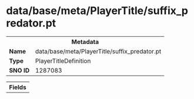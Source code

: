 <h1>data/base/meta/PlayerTitle/suffix_predator.pt</h1><table><tr><th colspan="100%">Metadata</th></tr><tr><td><b>Name</b></td><td>data/base/meta/PlayerTitle/suffix_predator.pt</td></tr><tr><td><b>Type</b></td><td>PlayerTitleDefinition</td></tr><tr><td><b>SNO ID</b></td><td>1287083</td></tr></table>

<table><tr><th colspan="100%">Fields</th></tr></table>


